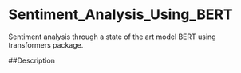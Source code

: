 # Sentiment_Analysis_Using_BERT
Sentiment analysis through a state of the art model BERT using transformers package.

##Description 


